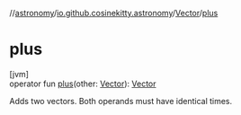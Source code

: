 //[astronomy](../../../index.md)/[io.github.cosinekitty.astronomy](../index.md)/[Vector](index.md)/[plus](plus.md)

# plus

[jvm]\
operator fun [plus](plus.md)(other: [Vector](index.md)): [Vector](index.md)

Adds two vectors. Both operands must have identical times.
